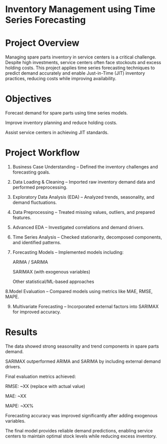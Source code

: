 # Inventory Management using Time Series Forecasting
# Project Overview

Managing spare parts inventory in service centers is a critical challenge. Despite high investments, service centers often face stockouts and excess holding costs. This project applies time series forecasting techniques to predict demand accurately and enable Just-in-Time (JIT) inventory practices, reducing costs while improving availability.

# Objectives

Forecast demand for spare parts using time series models.

Improve inventory planning and reduce holding costs.

Assist service centers in achieving JIT standards.

# Project Workflow

1. Business Case Understanding – Defined the inventory challenges and forecasting goals.

2. Data Loading & Cleaning – Imported raw inventory demand data and performed preprocessing.

3. Exploratory Data Analysis (EDA) – Analyzed trends, seasonality, and demand fluctuations.

4. Data Preprocessing – Treated missing values, outliers, and prepared features.

5. Advanced EDA – Investigated correlations and demand drivers.

6. Time Series Analysis – Checked stationarity, decomposed components, and identified patterns.

7. Forecasting Models – Implemented models including:

     ARIMA / SARIMA

     SARIMAX (with exogenous variables)

     Other statistical/ML-based approaches

8.Model Evaluation – Compared models using metrics like MAE, RMSE, MAPE.

9. Multivariate Forecasting – Incorporated external factors into SARIMAX for improved accuracy.

# Results

The data showed strong seasonality and trend components in spare parts demand.

SARIMAX outperformed ARIMA and SARIMA by including external demand drivers.

Final evaluation metrics achieved:

RMSE: ~XX (replace with actual value)

MAE: ~XX

MAPE: ~XX%

Forecasting accuracy was improved significantly after adding exogenous variables.

The final model provides reliable demand predictions, enabling service centers to maintain optimal stock levels while reducing excess inventory.
